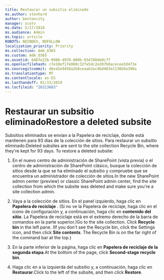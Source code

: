 ```yaml
---
title: Restaurar un subsitio eliminado
ms.author: stevhord
author: bentoncity
manager: scotv
ms.date: 5/17/2018
ms.audience: Admin
ms.topic: article
ROBOTS: NOINDEX, NOFOLLOW
localization_priority: Priority
ms.collection: Adm_O365
ms.custom: Adm_O365
ms.assetid: 646fe22b-9980-4970-800b-034788de0c7f
ms.openlocfilehash: c7e10ef17e860c32fe5dc2e207b0acecee3d473e
ms.sourcegitcommit: d6ea5e9458a2b8ceaab3ac4bd483e1130b9a398a
ms.translationtype: MT
ms.contentlocale: es-ES
ms.lasthandoff: 01/15/2019
ms.locfileid: "28313683"
---
```

# <a name="restore-a-deleted-subsite"></a><span data-ttu-id="e34d2-102">Restaurar un subsitio eliminado</span><span class="sxs-lookup"><span data-stu-id="e34d2-102">Restore a deleted subsite</span></span>

<span data-ttu-id="e34d2-p101">Subsitios eliminados se envían a la Papelera de reciclaje, donde está mantienen para 93 días de la colección de sitios. Para restaurar un subsitio eliminado:</span><span class="sxs-lookup"><span data-stu-id="e34d2-p101">Deleted subsites are sent to the site collection Recycle Bin, where they're kept for 93 days. To restore a deleted subsite:</span></span>
  
1. <span data-ttu-id="e34d2-105">En el nuevo centro de administración de SharePoint (vista previa) o el centro de administración de SharePoint clásico, busque la colección de sitios desde la que se ha eliminado el subsitio y compruebe que se encuentra un administrador de colección de sitios.</span><span class="sxs-lookup"><span data-stu-id="e34d2-105">In the new SharePoint admin center (preview) or classic SharePoint admin center, find the site collection from which the subsite was deleted and make sure you're a site collection admin.</span></span> 
    
2. <span data-ttu-id="e34d2-p102">Vaya a la colección de sitios. En el panel izquierdo, haga clic en **Papelera de reciclaje** . (Si no ve la Papelera de reciclaje, haga clic en el icono de configuración y, a continuación, haga clic en **contenido del sitio**. La Papelera de reciclaje está en el extremo derecho de la barra de comandos en la parte superior.)</span><span class="sxs-lookup"><span data-stu-id="e34d2-p102">Go to the site collection. Click **Recycle bin** in the left pane. (If you don't see the Recycle bin, click the Settings icon, and then click **Site contents**. The Recycle Bin is on the far right of the command bar at the top.)</span></span>
    
3. <span data-ttu-id="e34d2-110">En la parte inferior de la página, haga clic en **Papelera de reciclaje de la segunda etapa**.</span><span class="sxs-lookup"><span data-stu-id="e34d2-110">At the bottom of the page, click **Second-stage recycle bin**.</span></span>
    
4. <span data-ttu-id="e34d2-111">Haga clic en a la izquierda del subsitio y, a continuación, haga clic en **Restaurar**.</span><span class="sxs-lookup"><span data-stu-id="e34d2-111">Click to the left of the subsite, and then click **Restore**.</span></span>
    

